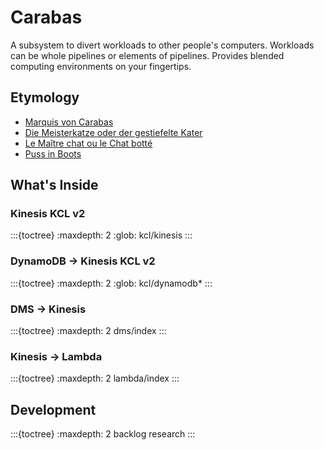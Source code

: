 # Carabas

A subsystem to divert workloads to other people's computers.
Workloads can be whole pipelines or elements of pipelines.
Provides blended computing environments on your fingertips.

## Etymology
- [Marquis von Carabas]
- [Die Meisterkatze oder der gestiefelte Kater]
- [Le Maître chat ou le Chat botté]
- [Puss in Boots]

## What's Inside

### Kinesis KCL v2
:::{toctree}
:maxdepth: 2
:glob:
kcl/kinesis
:::

### DynamoDB -> Kinesis KCL v2
:::{toctree}
:maxdepth: 2
:glob:
kcl/dynamodb*
:::

### DMS -> Kinesis
:::{toctree}
:maxdepth: 2
dms/index
:::

### Kinesis -> Lambda
:::{toctree}
:maxdepth: 2
lambda/index
:::


## Development
:::{toctree}
:maxdepth: 2
backlog
research
:::


[Die Meisterkatze oder der gestiefelte Kater]: https://de.frwiki.wiki/wiki/Le_Ma%C3%AEtre_chat_ou_le_Chat_bott%C3%A9
[Le Maître chat ou le Chat botté]: https://fr.wikipedia.org/wiki/Le_Ma%C3%AEtre_chat_ou_le_Chat_bott%C3%A9
[Marquis von Carabas]: https://de.frwiki.wiki/wiki/Marquis_de_Carabas
[Puss in Boots]: https://en.wikipedia.org/wiki/Puss_in_Boots
